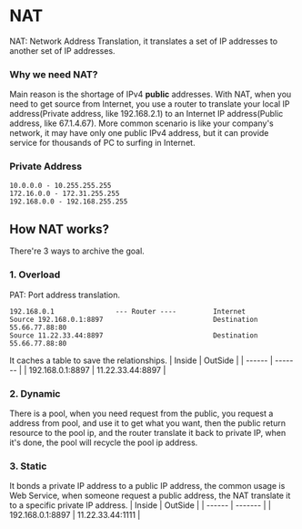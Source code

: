# NAT
NAT: Network Address Translation, it translates a set of IP addresses to another set of IP addresses.

### Why we need NAT?
Main reason is the shortage of IPv4 **public** addresses. With NAT, when you need to get source from Internet, you use a router to translate your local IP address(Private address, like 192.168.2.1) to an Internet IP address(Public address, like 67.1.4.67). More common scenario is like your company's network, it may have only one public IPv4 address, but it can provide service for thousands of PC to surfing in Internet.

### Private Address
```
10.0.0.0 - 10.255.255.255
172.16.0.0 - 172.31.255.255
192.168.0.0 - 192.168.255.255
```
## How NAT works?
There're 3 ways to archive the goal.

### 1. Overload
PAT: Port address translation. 
```
192.168.0.1               --- Router ----         Internet
Source 192.168.0.1:8897                           Destination 55.66.77.88:80
Source 11.22.33.44:8897                           Destination 55.66.77.88:80
```
It caches a table to save the relationships.
| Inside | OutSide |
| ------ | ------- |
| 192.168.0.1:8897 | 11.22.33.44:8897 |

### 2. Dynamic
There is a pool, when you need request from the public, you request a address from pool, and use it to get what you want, then the public return resource to the pool ip, and the router translate it back to private IP, when it's done, the pool will recycle the pool ip address.


### 3. Static
It bonds a private IP address to a public IP address, the common usage is Web Service, when someone request a public address, the NAT translate it to a specific private IP address.
| Inside | OutSide |
| ------ | ------- |
| 192.168.0.1:8897 | 11.22.33.44:1111 |